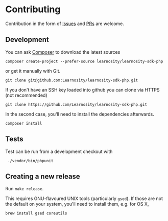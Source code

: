 # Contributing

Contribution in the form of [Issues] and [PRs] are welcome.

## Development

You can ask [Composer] to download the latest sources

    composer create-project --prefer-source learnosity/learnosity-sdk-php

or get it manually with Git.

    git clone git@github.com:Learnosity/learnosity-sdk-php.git

If you don't have an SSH key loaded into github you can clone via HTTPS (not recommended)

    git clone https://github.com/Learnosity/learnosity-sdk-php.git

In the second case, you'll need to install the dependencies afterwards.

    composer install

## Tests

Test can be run from a development checkout with

     ./vendor/bin/phpunit

[Issues]: https://github.com/Learnosity/learnosity-sdk-php/issues/new
[PRs]: https://github.com/Learnosity/learnosity-sdk-php/compare
[Composer]: https://getcomposer.org/

## Creating a new release

Run `make release`.

This requires GNU-flavoured UNIX tools (particularly `gsed`). If those are not the default on your system, you'll need to install them, e.g. for OS X,

    brew install gsed coreutils